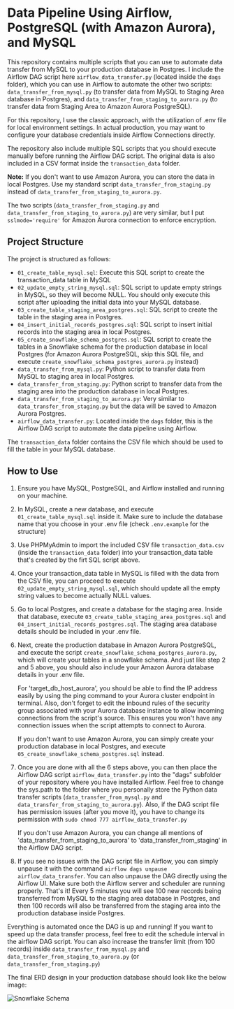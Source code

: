 # Data Pipeline Using Airflow, PostgreSQL (with Amazon Aurora), and MySQL

This repository contains multiple scripts that you can use to automate data transfer from MySQL to your production database in Postgres. I include the Airflow DAG script here `airflow_data_transfer.py` (located inside the `dags` folder), which you can use in Airflow to automate the other two scripts: `data_transfer_from_mysql.py` (to transfer data from MySQL to Staging Area database in Postgres), and `data_transfer_from_staging_to_aurora.py` (to transfer data from Staging Area to Amazon Aurora PostgreSQL).

For this repository, I use the classic approach, with the utilization of .env file for local environment settings. In actual production, you may want to configure your database credentials inside Airflow Connections directly.

The repository also include multiple SQL scripts that you should execute manually before running the Airflow DAG script. The original data is also included in a CSV format inside the `transaction_data` folder.

**Note:** If you don't want to use Amazon Aurora, you can store the data in local Postgres. Use my standard script `data_transfer_from_staging.py` instead of `data_transfer_from_staging_to_aurora.py`.

The two scripts (`data_transfer_from_staging.py` and `data_transfer_from_staging_to_aurora.py`) are very similar, but I put `sslmode='require'` for Amazon Aurora connection to enforce encryption.

## Project Structure

The project is structured as follows:

- `01_create_table_mysql.sql`: Execute this SQL script to create the transaction_data table in MySQL
- `02_update_empty_string_mysql.sql`: SQL script to update empty strings in MySQL, so they will become NULL. You should only execute this script after uploading the initial data into your MySQL database.
- `03_create_table_staging_area_postgres.sql`: SQL script to create the table in the staging area in Postgres.
- `04_insert_initial_records_postgres.sql`: SQL script to insert initial records into the staging area in local Postgres.
- `05_create_snowflake_schema_postgres.sql`: SQL script to create the tables in a Snowflake schema for the production database in local Postgres (for Amazon Aurora PostgreSQL, skip this SQL file, and execute `create_snowflake_schema_postgres_aurora.py` instead)
- `data_transfer_from_mysql.py`: Python script to transfer data from MySQL to staging area in local Postgres.
- `data_transfer_from_staging.py`: Python script to transfer data from the staging area into the production database in local Postgres.
- `data_transfer_from_staging_to_aurora.py`: Very similar to `data_transfer_from_staging.py` but the data will be saved to Amazon Aurora Postgres.
- `airflow_data_transfer.py`: Located inside the `dags` folder, this is the Airflow DAG script to automate the data pipeline using Airflow.

The `transaction_data` folder contains the CSV file which should be used to fill the table in your MySQL database.

## How to Use

1. Ensure you have MySQL, PostgreSQL, and Airflow installed and running on your machine.

2. In MySQL, create a new database, and execute `01_create_table_mysql.sql` inside it. Make sure to include the database name that you choose in your .env file (check `.env.example` for the structure)

3. Use PHPMyAdmin to import the included CSV file `transaction_data.csv` (inside the `transaction_data` folder) into your transaction_data table that's created by the firt SQL script above.

4. Once your transaction_data table in MySQL is filled with the data from the CSV file, you can proceed to execute `02_update_empty_string_mysql.sql`, which should update all the empty string values to become actually NULL values.

5. Go to local Postgres, and create a database for the staging area. Inside that database, execute `03_create_table_staging_area_postgres.sql` and `04_insert_initial_records_postgres.sql`. The staging area database details should be included in your .env file.

6. Next, create the production database in Amazon Aurora PostgreSQL, and execute the script `create_snowflake_schema_postgres_aurora.py`, which will create your tables in a snowflake schema. And just like step 2 and 5 above, you should also include your Amazon Aurora database details in your .env file.

    For 'target_db_host_aurora', you should be able to find the IP address easily by using the ping command to your Aurora cluster endpoint in terminal. Also, don't forget to edit the inbound rules of the security group associated with your Aurora database instance to allow incoming connections from the script's source. This ensures you won't have any connection issues when the script attempts to connect to Aurora.

    If you don't want to use Amazon Aurora, you can simply create your production database in local Postgres, and execute `05_create_snowflake_schema_postgres.sql` instead.

7. Once you are done with all the 6 steps above, you can then place the Airflow DAG script `airflow_data_transfer.py` into the "dags" subfolder of your repository where you have installed Airflow. Feel free to change the sys.path to the folder where you personally store the Python data transfer scripts (`data_transfer_from_mysql.py` and `data_transfer_from_staging_to_aurora.py`). Also, if the DAG script file has permission issues (after you move it), you have to change its permission with `sudo chmod 777 airflow_data_transfer.py`

    If you don't use Amazon Aurora, you can change all mentions of 'data_transfer_from_staging_to_aurora' to 'data_transfer_from_staging' in the Airflow DAG script.

8. If you see no issues with the DAG script file in Airflow, you can simply unpause it with the command `airflow dags unpause airflow_data_transfer`. You can also unpause the DAG directly using the Airflow UI. Make sure both the Airflow server and scheduler are running properly. That's it! Every 5 minutes you will see 100 new records being transferred from MySQL to the staging area database in Postgres, and then 100 records will also be transferred from the staging area into the production database inside Postgres. 

Everything is automated once the DAG is up and running! If you want to speed up the data transfer process, feel free to edit the schedule interval in the airflow DAG script. You can also increase the transfer limit (from 100 records) inside `data_transfer_from_mysql.py` and `data_transfer_from_staging_to_aurora.py` (or `data_transfer_from_staging.py`)

The final ERD design in your production database should look like the below image:

![Snowflake Schema](snowflake_schema_erd.png)
